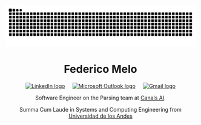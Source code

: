 <img src="https://raw.githubusercontent.com/fedemelo/fedemelo/output/snake.svg" alt="Snake animation" />

<div align="center">
  <h1>Federico Melo</h1>
  <a href="https://www.linkedin.com/in/federico-melo/" target="_blank">
    <img 
      src="https://raw.githubusercontent.com/maurodesouza/profile-readme-generator/master/src/assets/icons/social/linkedin/default.svg" 
      width="37" 
      height="25" 
      alt="LinkedIn logo" 
    /></a>
  &nbsp;
  &nbsp;
  <a href="mailto:f.melo@uniandes.edu.co" target="_blank">
    <img 
      src="https://raw.githubusercontent.com/maurodesouza/profile-readme-generator/master/src/assets/icons/social/microsoft-outlook/default.svg" 
      width="37" 
      height="25" 
      alt="Microsoft Outlook logo" /></a>
  &nbsp;
  &nbsp;
  <a href="mailto:federicomelobarrero@gmail.com" target="_blank">
    <img 
      src="https://raw.githubusercontent.com/maurodesouza/profile-readme-generator/master/src/assets/icons/social/gmail/default.svg" 
      width="37"
      height="25" 
      alt="Gmail logo" />
  </a>
  <p>Software Engineer on the Parsing team at <a href="https://github.com/CanalsAI">Canals AI</a>.</p>
  <p>Summa Cum Laude in Systems and Computing Engineering from <a href="https://www.uniandes.edu.co/">Universidad de los Andes</a></p>
</div>
